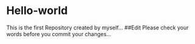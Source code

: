 # Hello-world
This is the first Repository created by myself...
##Edit
Please check your words before you commit your changes...
